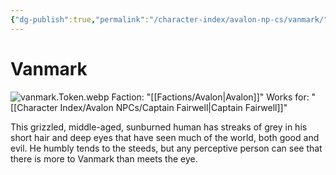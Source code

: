 ```yaml
---
{"dg-publish":true,"permalink":"/character-index/avalon-np-cs/vanmark/","title":"Vanmark","tags":["Avalon","NPC"],"created":"2025-05-30T19:47:50.000-05:00"}
---
```


# Vanmark
![vanmark.Token.webp](/img/user/Assets/Voidbound%20token%20images/vanmark.Token.webp)
Faction: "[[Factions/Avalon\|Avalon]]"
Works for: "[[Character Index/Avalon NPCs/Captain Fairwell\|Captain Fairwell]]"

This grizzled, middle-aged, sunburned human has streaks of grey in his short hair and deep eyes that have seen much of the world, both good and evil. He humbly tends to the steeds, but any perceptive person can see that there is more to Vanmark than meets the eye.
